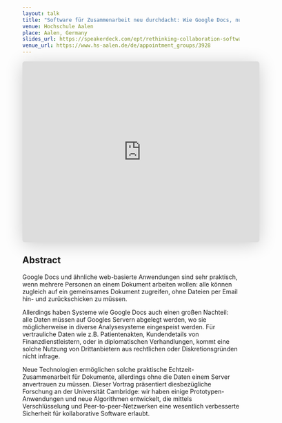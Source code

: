 ```yaml
---
layout: talk
title: "Software für Zusammenarbeit neu durchdacht: Wie Google Docs, nur ohne Google"
venue: Hochschule Aalen
place: Aalen, Germany
slides_url: https://speakerdeck.com/ept/rethinking-collaboration-software-like-google-docs-but-without-the-google
venue_url: https://www.hs-aalen.de/de/appointment_groups/3928
---
```


<iframe class="speakerdeck-iframe" frameborder="0" src="https://speakerdeck.com/player/6cb879ceb4f84fe9aa4d3788ca1ddd00" title="Rethinking collaboration software: Like Google Docs, but without the Google" allowfullscreen="true" mozallowfullscreen="true" webkitallowfullscreen="true" style="border: 0px; background: padding-box padding-box rgba(0, 0, 0, 0.1); margin: 0px; padding: 0px; border-radius: 6px; box-shadow: rgba(0, 0, 0, 0.2) 0px 5px 40px; width: 550px; height: 420px;" data-ratio="1.3333333333333333"></iframe>


Abstract
--------

Google Docs und ähnliche web-basierte Anwendungen sind sehr praktisch, wenn mehrere Personen an
einem Dokument arbeiten wollen: alle können zugleich auf ein gemeinsames Dokument zugreifen, ohne
Dateien per Email hin- und zurückschicken zu müssen.

Allerdings haben Systeme wie Google Docs auch einen großen Nachteil: alle Daten müssen auf Googles
Servern abgelegt werden, wo sie möglicherweise in diverse Analysesysteme eingespeist werden. Für
vertrauliche Daten wie z.B. Patientenakten, Kundendetails von Finanzdienstleistern, oder in
diplomatischen Verhandlungen, kommt eine solche Nutzung von Drittanbietern aus rechtlichen oder
Diskretionsgründen nicht infrage.

Neue Technologien ermöglichen solche praktische Echtzeit-Zusammenarbeit für Dokumente, allerdings
ohne die Daten einem Server anvertrauen zu müssen. Dieser Vortrag präsentiert diesbezügliche
Forschung an der Universität Cambridge: wir haben einige Prototypen-Anwendungen und neue Algorithmen
entwickelt, die mittels Verschlüsselung und Peer-to-peer-Netzwerken eine wesentlich verbesserte
Sicherheit für kollaborative Software erlaubt.
